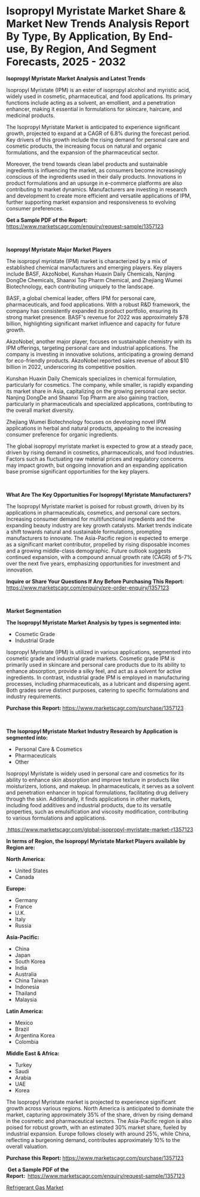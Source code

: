<p><h1>Isopropyl Myristate Market Share & Market New Trends Analysis Report By Type, By Application, By End-use, By Region, And Segment Forecasts, 2025 - 2032</h1></p><p><strong>Isopropyl Myristate Market Analysis and Latest Trends</strong></p>
<p><p>Isopropyl Myristate (IPM) is an ester of isopropyl alcohol and myristic acid, widely used in cosmetic, pharmaceutical, and food applications. Its primary functions include acting as a solvent, an emollient, and a penetration enhancer, making it essential in formulations for skincare, haircare, and medicinal products. </p><p>The Isopropyl Myristate Market is anticipated to experience significant growth, projected to expand at a CAGR of 6.8% during the forecast period. Key drivers of this growth include the rising demand for personal care and cosmetic products, the increasing focus on natural and organic formulations, and the expansion of the pharmaceutical sector. </p><p>Moreover, the trend towards clean label products and sustainable ingredients is influencing the market, as consumers become increasingly conscious of the ingredients used in their daily products. Innovations in product formulations and an upsurge in e-commerce platforms are also contributing to market dynamics. Manufacturers are investing in research and development to create more efficient and versatile applications of IPM, further supporting market expansion and responsiveness to evolving consumer preferences.</p></p>
<p><strong>Get a Sample PDF of the Report:&nbsp;</strong> <a href="https://www.marketscagr.com/enquiry/request-sample/1357123?utm_campaign=2882&utm_medium=2&utm_source=Github&utm_content=ia&utm_term=31032025&utm_id=isopropyl-myristate">https://www.marketscagr.com/enquiry/request-sample/1357123</a></p>
<p>&nbsp;</p>
<p><strong>Isopropyl Myristate Major Market Players</strong></p>
<p><p>The isopropyl myristate (IPM) market is characterized by a mix of established chemical manufacturers and emerging players. Key players include BASF, AkzoNobel, Kunshan Huaxin Daily Chemicals, Nanjing DongDe Chemicals, Shaanxi Top Pharm Chemical, and Zhejiang Wumei Biotechnology, each contributing uniquely to the landscape.</p><p>BASF, a global chemical leader, offers IPM for personal care, pharmaceuticals, and food applications. With a robust R&D framework, the company has consistently expanded its product portfolio, ensuring its strong market presence. BASF's revenue for 2022 was approximately $78 billion, highlighting significant market influence and capacity for future growth.</p><p>AkzoNobel, another major player, focuses on sustainable chemistry with its IPM offerings, targeting personal care and industrial applications. The company is investing in innovative solutions, anticipating a growing demand for eco-friendly products. AkzoNobel reported sales revenue of about $10 billion in 2022, underscoring its competitive position.</p><p>Kunshan Huaxin Daily Chemicals specializes in chemical formulation, particularly for cosmetics. The company, while smaller, is rapidly expanding its market share in Asia, capitalizing on the growing personal care sector. Nanjing DongDe and Shaanxi Top Pharm are also gaining traction, particularly in pharmaceuticals and specialized applications, contributing to the overall market diversity.</p><p>Zhejiang Wumei Biotechnology focuses on developing novel IPM applications in herbal and natural products, appealing to the increasing consumer preference for organic ingredients.</p><p>The global isopropyl myristate market is expected to grow at a steady pace, driven by rising demand in cosmetics, pharmaceuticals, and food industries. Factors such as fluctuating raw material prices and regulatory concerns may impact growth, but ongoing innovation and an expanding application base promise significant opportunities for the key players.</p></p>
<p>&nbsp;</p>
<p><strong>What Are The Key Opportunities For Isopropyl Myristate Manufacturers?</strong></p>
<p><p>The Isopropyl Myristate market is poised for robust growth, driven by its applications in pharmaceuticals, cosmetics, and personal care sectors. Increasing consumer demand for multifunctional ingredients and the expanding beauty industry are key growth catalysts. Market trends indicate a shift towards natural and sustainable formulations, prompting manufacturers to innovate. The Asia-Pacific region is expected to emerge as a significant market contributor, propelled by rising disposable incomes and a growing middle-class demographic. Future outlook suggests continued expansion, with a compound annual growth rate (CAGR) of 5-7% over the next five years, emphasizing opportunities for investment and innovation.</p></p>
<p><strong>Inquire or Share Your Questions If Any Before Purchasing This Report:</strong> <a href="https://www.marketscagr.com/enquiry/pre-order-enquiry/1357123?utm_campaign=2882&utm_medium=2&utm_source=Github&utm_content=ia&utm_term=31032025&utm_id=isopropyl-myristate">https://www.marketscagr.com/enquiry/pre-order-enquiry/1357123</a></p>
<p>&nbsp;</p>
<p><strong>Market Segmentation</strong></p>
<p><strong>The Isopropyl Myristate Market Analysis by types is segmented into:</strong></p>
<p><ul><li>Cosmetic Grade</li><li>Industrial Grade</li></ul></p>
<p><p>Isopropyl Myristate (IPM) is utilized in various applications, segmented into cosmetic grade and industrial grade markets. Cosmetic grade IPM is primarily used in skincare and personal care products due to its ability to enhance absorption, provide a silky feel, and act as a solvent for active ingredients. In contrast, industrial grade IPM is employed in manufacturing processes, including pharmaceuticals, as a lubricant and dispersing agent. Both grades serve distinct purposes, catering to specific formulations and industry requirements.</p></p>
<p><strong>Purchase this Report:&nbsp;</strong><a href="https://www.marketscagr.com/purchase/1357123?utm_campaign=2882&utm_medium=2&utm_source=Github&utm_content=ia&utm_term=31032025&utm_id=isopropyl-myristate">https://www.marketscagr.com/purchase/1357123</a></p>
<p>&nbsp;</p>
<p><strong>The Isopropyl Myristate Market Industry Research by Application is segmented into:</strong></p>
<p><ul><li>Personal Care & Cosmetics</li><li>Pharmaceuticals</li><li>Other</li></ul></p>
<p><p>Isopropyl Myristate is widely used in personal care and cosmetics for its ability to enhance skin absorption and improve texture in products like moisturizers, lotions, and makeup. In pharmaceuticals, it serves as a solvent and penetration enhancer in topical formulations, facilitating drug delivery through the skin. Additionally, it finds applications in other markets, including food additives and industrial products, due to its versatile properties, such as emulsification and viscosity modification, contributing to various formulations and applications.</p></p>
<p><a href="https://www.marketscagr.com/global-isopropyl-myristate-market-r1357123?utm_campaign=2882&utm_medium=2&utm_source=Github&utm_content=ia&utm_term=31032025&utm_id=isopropyl-myristate">&nbsp;https://www.marketscagr.com/global-isopropyl-myristate-market-r1357123</a></p>
<p><strong>In terms of Region, the Isopropyl Myristate Market Players available by Region are:</strong></p>
<p>
    <p> <strong> North America: </strong>
        <ul>
            <li>United States</li>
            <li>Canada</li>
        </ul>
        </p> 
    <p> <strong> Europe: </strong>
        <ul>
            <li>Germany</li>
            <li>France</li>
            <li>U.K.</li>
            <li>Italy</li>
            <li>Russia</li>
        </ul>
        </p> 
    <p> <strong> Asia-Pacific: </strong>
        <ul>
            <li>China</li>
            <li>Japan</li>
            <li>South Korea</li>
            <li>India</li>
            <li>Australia</li>
            <li>China Taiwan</li>
            <li>Indonesia</li>
            <li>Thailand</li>
            <li>Malaysia</li>
        </ul>
        </p> 
    <p> <strong> Latin America: </strong>
        <ul>
            <li>Mexico</li>
            <li>Brazil</li>
            <li>Argentina Korea</li>
            <li>Colombia</li>
        </ul>
        </p> 
    <p> <strong> Middle East & Africa: </strong>
        <ul>
            <li>Turkey</li>
            <li>Saudi</li>
            <li>Arabia</li>
            <li>UAE</li>
            <li>Korea</li>
        </ul>
    </p>
    </p>
<p><p>The Isopropyl Myristate market is projected to experience significant growth across various regions. North America is anticipated to dominate the market, capturing approximately 35% of the share, driven by rising demand in the cosmetic and pharmaceutical sectors. The Asia-Pacific region is also poised for robust growth, with an estimated 30% market share, fueled by industrial expansion. Europe follows closely with around 25%, while China, reflecting a burgeoning demand, contributes approximately 10% to the overall valuation.</p></p>
<p><strong>Purchase this Report: </strong><a href="https://www.marketscagr.com/purchase/1357123?utm_campaign=2882&utm_medium=2&utm_source=Github&utm_content=ia&utm_term=31032025&utm_id=isopropyl-myristate">https://www.marketscagr.com/purchase/1357123</a></p>
<p>&nbsp;<strong>Get a Sample PDF of the Report:&nbsp;&nbsp;</strong><a href="https://www.marketscagr.com/enquiry/request-sample/1357123?utm_campaign=2882&utm_medium=2&utm_source=Github&utm_content=ia&utm_term=31032025&utm_id=isopropyl-myristate">https://www.marketscagr.com/enquiry/request-sample/1357123</a></p>
<p><strong></strong></p>
<p><p><a href="https://github.com/carendesrochers299/Market-Research-Report-List-1/blob/main/refrigerant-gas-market.md?utm_campaign=2882&utm_medium=2&utm_source=Github&utm_content=ia&utm_term=31032025&utm_id=isopropyl-myristate">Refrigerant Gas Market</a></p></p>